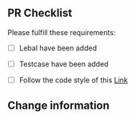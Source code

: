 ## PR Checklist
Please fulfill these requirements:

- [ ] Lebal have been added
- [ ] Testcase have been added
- [ ] Follow the code style of this [Link](https://github.com/eleme/element-angular/blob/master/.github/CONTRIBUTING.en-US.md)


## Change information


